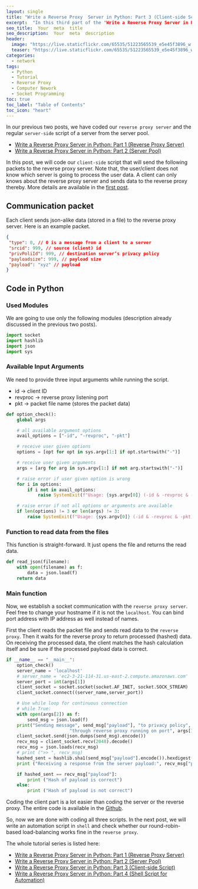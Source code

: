 ```yaml
---
layout: single
title: "Write a Reverse Proxy  Server in Python: Part 3 (Client-side Script)"
excerpt:  "In this third part of the "Write a Reverse Proxy Server in Python" series, we'll cover the client-side script implementation. The client-side script is the script that the end-user interacts with when they try to access the resources on the backend server."
seo_title:  Your  meta  title  
seo_description:  Your  meta  description
header:
  image: "https://live.staticflickr.com/65535/51223565539_e5e45f3896_w.jpg"
  teaser: "https://live.staticflickr.com/65535/51223565539_e5e45f3896_w.jpg"
categories:
  - network
tags:
  - Python
  - Tutorial
  - Reverse Proxy
  - Computer Nework
  - Socket Programming
toc: true
toc_label: "Table of Contents"
toc_icon: "heart"
---
```



In our previous two posts, we have coded our `reverse proxy server` and the regular `server-side` script of a server from the server pool.

* [Write a Reverse Proxy Server in Python: Part 1 (Reverse Proxy Server)](https://shantoroy.com/network/write-a-reverse-proxy-server-in-python/)
* [Write a Reverse Proxy Server in Python: Part 2 (Server Pool)](https://shantoroy.com/network/write-a-reverse-proxy-in-python-part-02-servers/)

In this post, we will code our `client-side` script that will send the following packets to the reverse proxy server. Note that, the user/client does not know which server is going to process the user data. A client can only knows about the reverse proxy server and sends data to the reverse proxy thereby. More details are available in the [first post](https://shantoroy.com/network/write-a-reverse-proxy-server-in-python/).

## Communication packet
Each client sends json-alike data (stored in a file) to the reverse proxy server. Here is an example packet.

```json
{
 "type": 0, // 0 is a message from a client to a server
 "srcid": 999, // source (client) id
 "privPoliId": 999, // destination server’s privacy policy
 "payloadsize": 999, // payload size
 "payload": "xyz" // payload
}
```

## Code in Python
### Used Modules
We are going to use only the following modules (description already discussed in the previous two posts).
```python
import socket 
import hashlib
import json
import sys
```

### Available Input Arguments
We need to provide three input arguments while running the script.
* id $\rightarrow$ client ID
*  revproc $\rightarrow$ reverse proxy listening port
* pkt $\rightarrow$ packet file name (stores the packet data)
```python
def option_check():
    global args 

    # all available argument options
    avail_options = ["-id", "-revproc", "-pkt"]

    # receive user given options
    options = [opt for opt in sys.argv[1:] if opt.startswith("-")]

    # receive user given arguments
    args = [arg for arg in sys.argv[1:] if not arg.startswith("-")]

    # raise error if user given option is wrong
    for i in options:
        if i not in avail_options:
            raise SystemExit(f"Usage: {sys.argv[0]} (-id & -revproc & -pkt) <argument>...")

    # raise error if not all options or arguments are available
    if len(options) != 3 or len(args) != 3:
        raise SystemExit(f"Usage: {sys.argv[0]} (-id & -revproc & -pkt) <argument>...")
```

### Function to read data from the files
This function is straight-forward. It just opens the file and returns the read data.
```python
def read_json(filename):
    with open(filename) as f:
        data = json.load(f)
    return data
```

### Main function
Now, we establish a socket communication with the `reverse proxy server`. Feel free to change your hostname if it is not the `localhost`. You can bind port address with IP address as well instead of names. 

First the client reads the packet file and sends read data to the `reverse proxy`. Then it waits for the reverse proxy to return processed (hashed) data.
On receiving the processed data, the client matches the hash calculation itself and be sure if the processed payload data is correct. 
```python
if __name__ == "__main__":
    option_check()
    server_name = 'localhost'
    # server_name = 'ec2-3-21-114-31.us-east-2.compute.amazonaws.com'
    server_port = int(args[1])
    client_socket = socket.socket(socket.AF_INET, socket.SOCK_STREAM)
    client_socket.connect((server_name,server_port))

    # Use while loop for continuous connection
    # while True:
    with open(args[2]) as f:
        send_msg = json.load(f)
    print("Sending message", send_msg["payload"], "to privacy policy", send_msg["privPoliId"],\
                        "through reverse proxy running on port", args[1])
    client_socket.send(json.dumps(send_msg).encode())
    recv_msg = client_socket.recv(2048).decode()
    recv_msg = json.loads(recv_msg)
    # print (">> ", recv_msg)
    hashed_sent = hashlib.sha1(send_msg["payload"].encode()).hexdigest()
    print ("Receiving a response from the server payload:", recv_msg["payload"])

    if hashed_sent == recv_msg["payload"]:
        print ("Hash of payload is correct")
    else:
        print ("Hash of payload is not correct")
```

Coding the client part is a lot easier than coding the server or the reverse proxy. The entire code is available in the [Github](https://github.com/shantoroy/reverse_proxy/blob/master/client.py).

So, now we are done with coding all three scripts. In the next post, we will write an automation script in `shell` and check whether our round-robin-based load-balancing works fine in the `reverse proxy`.


The whole tutorial series is listed here:
* [Write a Reverse Proxy Server in Python: Part 1 (Reverse Proxy Server)](https://shantoroy.com/network/write-a-reverse-proxy-server-in-python/)
* [Write a Reverse Proxy Server in Python: Part 2 (Server Pool)](https://shantoroy.com/network/write-a-reverse-proxy-in-python-part-02-servers/)
* [Write a Reverse Proxy Server in Python: Part 3 (Client-side Script)](https://shantoroy.com/network/write-a-reverse-proxy-server-client-side-script/)
* [Write a Reverse Proxy Server in Python: Part 4 (Shell Script for Automation)](https://shantoroy.com/network/write-a-reverse-proxy-in-python-automation-shell-script/)



<!--stackedit_data:
eyJoaXN0b3J5IjpbLTE5NTU1NTE3NTEsMTQ0MzIyODI5MSwtMT
g4Njc1NjUwLC0xOTIxMjc5MzcyLC0yMDgwODc4OTA3LC0yMTI2
NDc4MTg0LDE2ODExMTk5NjUsLTU4MDUzNTY3OV19
-->